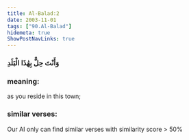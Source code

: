```yaml
---
title: Al-Balad:2
date: 2003-11-01
tags: ["90.Al-Balad"]
hidemeta: true 
ShowPostNavLinks: true 
---
```

### وَأَنْتَ حِلٌّ بِهَٰذَا الْبَلَدِ
### meaning: 
as you reside in this town;
### similar verses: 

Our AI only can find similar verses with similarity score > 50% 




